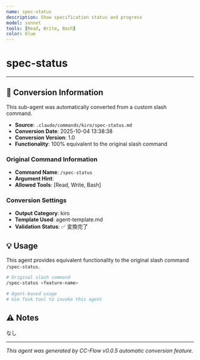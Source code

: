 ```yaml
---
name: spec-status
description: Show specification status and progress
model: sonnet
tools: [Read, Write, Bash]
color: blue
---
```


# spec-status



---

## 🔄 Conversion Information

This sub-agent was automatically converted from a custom slash command.

- **Source**: `.claude/commands/kiro/spec-status.md`
- **Conversion Date**: 2025-10-04 13:38:38
- **Conversion Version**: 1.0
- **Functionality**: 100% equivalent to the original slash command

### Original Command Information

- **Command Name**: `/spec-status`
- **Argument Hint**: <feature-name>
- **Allowed Tools**: [Read, Write, Bash]

### Conversion Settings

- **Output Category**: kiro
- **Template Used**: agent-template.md
- **Validation Status**: ✅ 変換完了

## 💡 Usage

This agent provides equivalent functionality to the original slash command `/spec-status`.

```bash
# Original slash command
/spec-status <feature-name>

# Agent-based usage
# Use Task tool to invoke this agent
```

## ⚠️ Notes

なし

---

_This agent was generated by CC-Flow v0.0.5 automatic conversion feature._

